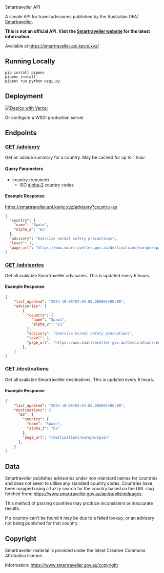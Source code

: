 Smartraveller API

A simple API for travel advisories published by the Australian DFAT [Smartraveller](https://www.smartraveller.gov.au/).

**This is not an official API. Visit the [Smartraveller website](https://www.smartraveller.gov.au) for the latest information.**

Available at https://smartraveller.api.kevle.xyz/

## Running Locally

```
pip install pipenv
pipenv install
pipenv run python wsgi.py
```

## Deployment

[![Deploy with Vercel](https://vercel.com/button)](https://vercel.com/new/clone?repository-url=https%3A%2F%2Fgithub.com%2Fkevle1%2Fsmartraveller-api)

Or configure a WSGI production server

## Endpoints

### [GET /advisory](https://smartraveller.api.kevle.xyz/advisory)

Get an advice summary for a country. May be cached for up to 1 hour.

#### Query Parameters

- country (required)
  - ISO [alpha-2](https://en.wikipedia.org/wiki/ISO_3166-1_alpha-2) country codes

#### Example Response

https://smartraveller.api.kevle.xyz/advisory?country=es

```json
{
  "country": {
    "name": "Spain",
    "alpha_2": "ES"
  },
  "advisory": "Exercise normal safety precautions",
  "level": 1,
  "page_url": "https://www.smartraveller.gov.au/destinations/europe/spain"
}
```

### [GET /advisories](https://smartraveller.api.kevle.xyz/advisories)

Get all available Smartraveller advisories. This is updated every 6 hours.

#### Example Response

```json
{
    "last_updated": "2024-10-05T04:55:06.260067+00:00",
    "advisories": [
        {
          "country": {
            "name": "Spain",
            "alpha_2": "ES"
          },
          "advisory": "Exercise normal safety precautions",
          "level": 1,
          "page_url": "https://www.smartraveller.gov.au/destinations/europe/spain"
        },
    ]
}
```

### [GET /destinations](https://smartraveller.api.kevle.xyz/destinations)

Get all available Smartraveller destinations. This is updated every 6 hours.

#### Example Response

```json
{
    "last_updated": "2024-10-05T04:55:06.260067+00:00",
    "destinations": {
      "ES": {
        "country": {
          "name": "Spain",
          "alpha_2": "ES"
        },
        "page_url": "/destinations/europe/spain"
      },
    }
}
```

## Data

Smartraveller publishes advisories under non-standard names for countries and does not seem to utilise any standard country codes. Countries have been mapped using a fuzzy search for the country based on the URL slug fetched from: https://www.smartraveller.gov.au/api/publishedpages.

This method of parsing countries may produce inconsistent or inaccurate results.

If a country can't be found it may be due to a failed lookup, or an advisory not being published for that country.

## Copyright

Smartraveller material is provided under the latest Creative Commons Attribution licence.

Information: https://www.smartraveller.gov.au/copyright